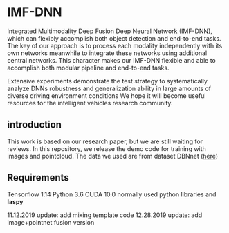 # IMF-DNN

Integrated Multimodality Deep Fusion Deep Neural Network (IMF-DNN), which can flexibly accomplish both object detection and end-to-end tasks. The key of our approach is to process each modality independently with its own networks meanwhile to integrate these networks using additional central networks. This character makes our IMF-DNN flexible and able to accomplish both modular pipeline and end-to-end tasks. 

Extensive experiments demonstrate the test strategy to systematically analyze DNNs robustness and generalization ability in large amounts of diverse driving environment conditions We hope it will become useful resources for the intelligent vehicles research community.


## introduction
 
This work is based on our research paper, but we are still waiting for reviews. In this repository, we release the demo code for training with images and pointcloud. The data we used are from dataset DBNnet ([here](https://drive.google.com/open?id=14RPdVTwBTuCTo0tFeYmL_SyN8fD0g6Hc))

## Requirements

  Tensorflow 1.14
  Python 3.6
  CUDA 10.0
  normally used python libraries and **laspy**

11.12.2019 update: add mixing template code
12.28.2019 update: add image+pointnet fusion version
